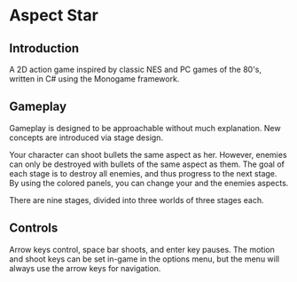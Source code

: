 # Aspect Star

## Introduction

A 2D action game inspired by classic NES and PC games of the 80's, written in C# using the Monogame framework.

## Gameplay

Gameplay is designed to be approachable without much explanation. New concepts are introduced via stage design.

Your character can shoot bullets the same aspect as her. However, enemies can only be destroyed with bullets of the same aspect as them. The goal of each stage is to destroy all enemies, and thus progress to the next stage. By using the colored panels, you can change your and the enemies aspects.

There are nine stages, divided into three worlds of three stages each.

## Controls

Arrow keys control, space bar shoots, and enter key pauses. The motion and shoot keys can be set in-game in the options menu, but the menu will always use the arrow keys for navigation.
